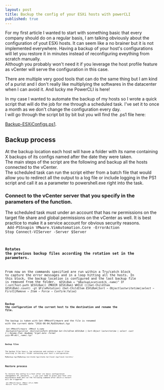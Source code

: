 ```yaml
---
layout: post
title: Backup the config of your ESXi hosts with powerCLI
published: true
---
```

For my first article I wanted to start with something basic that every company should do on a regular basis, I am talking obviously about the configuration of yout ESXi hosts. It can seem like a no brainer but it is not implemented everywhere. Having a backup of your host's configurations will let you restore it in minutes instead of reconfiguring eveything from scratch manually.  
Although you probably won't need it if you leverage the host profile feature as vCenter will serve the configuration in this case.

There are multiple very good tools that can do the same thing but I am kind of a purist and I don't really like multiplying the softwares in the datacenter when I can avoid it. And lucky me PowerCLI is here!

In my case I wanted to automate the backup of my hosts so I wrote a quick script that will do the job for me through a scheduled task. I've set it to once a month as we don't change the configuration every day.  
I will go through the script bit by bit but you will find the .ps1 file here:

[Backup-ESXiConfigs.ps1](https://github.com/vxav/Scripting/blob/master/Backup-ESXiConfigs.ps1).

## Backup process
At the backup location each host will have a folder with its name containing X backups of its configs named after the date they were taken.  
The main steps of the script are the following and backup all the hosts connected to the vCenter.  
The scheduled task can run the script either from a batch file that would allow you to redirect all the output to a log file or include logging in the PS1 script and call it as a parameter to powershell.exe right into the task.


### Connect to the vCenter server that you specify in the parameters of the function.
The scheduled task must under an account that has rw permissions on the target file share and global permissions on the vCenter as well. It is best practice to make it a service account for obvious security reasons.  
<code></code><code>
	Add-PSSnapin VMware.VimAutomation.Core -ErrorAction Stop
	Connect-VIServer -Server $Server
<code></code><code>
### Rotates the previous backup files according the rotation set in the parameters.
From now on the commands specified are run within a Try/catch block to capture the error messages and in a loop hitting all the hosts.
In this block, the backup location is configured and the last backup file is removed from the folder.
<code></code><code>
	$ESXiBak = "$BackupLocation\$($_.name)"
	IF (-not(Test-path $ESXiBak)) {MKDIR $ESXiBak}
	WHILE (((Get-ChildItem $ESXiBak).count) -gt $FileRotation) {Get-ChildItem $ESXiBak | Sort-Object lastwritetime | select -First 1 | Remove-Item -Force -Confirm:$false}
<code></code><code>

### Backup the configuration of the current host to the destination and rename the file.
The backup is taken with Get-VMHostFirmware and the file is renamed with the current date "2016-06-04_MyESXiHost.tgz  
<code></code><code>
	Get-VMHostFirmware -VMHost $_.name -BackupConfiguration -DestinationPath $ESXiBak
	Get-ChildItem $ESXiBak | Sort-Object lastwritetime | select -Last 1 | Rename-Item -NewName "$(get-date -Format yyyy-MM-dd)_$($_.name).tgz"
<code></code><code>
### Backup files
The backup files have a .tgz extension and contain a tree of files resulting in the etc/ folder containing your host's configuration.  
MyBackup.tgz/MyBackup.tar/state-tgz/state.tar/local.tgz/local.tar/etc/

## Restore process
To restore the config to a host after its basic configuration (management IP, password, ...) you just need to place your host into maintenance mode and run the following command after which a restart will be triggered:  
<code></code><code>
	Set-VMHostFirmware -VMHost <IP_or_FQDN> -Restore -Force -SourcePath
    <code></code><code>
